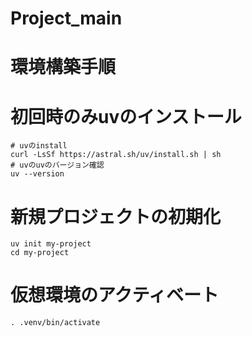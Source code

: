 # Project_main

# 環境構築手順

# 初回時のみuvのインストール
    # uvのinstall
    curl -LsSf https://astral.sh/uv/install.sh | sh
    # uvのuvのバージョン確認
    uv --version

# 新規プロジェクトの初期化
    uv init my-project
    cd my-project

# 仮想環境のアクティベート
    . .venv/bin/activate
